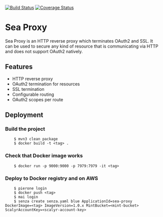 [![Build Status](https://travis-ci.org/zalando-incubator/sea-proxy.svg?branch=master)](https://travis-ci.org/zalando-incubator/sea-proxy?branch=master)
[![Coverage Status](https://codecov.io/github/zalando-incubator/sea-proxy/coverage.svg?branch=master)](https://codecov.io/github/zalando-incubator/sea-proxy?branch=master)

# Sea Proxy

Sea Proxy is an HTTP reverse proxy which terminates OAuth2 and SSL. It can be used to secure any kind of resource that is communicating via HTTP and does not support OAuth2 natively.

## Features
- HTTP reverse proxy
- OAuth2 termination for resources
- SSL termination
- Configurable routing
- OAuth2 scopes per route

## Deployment
### Build the project

        $ mvn3 clean package
        $ docker build -t <tag> .

### Check that Docker image works

        $ docker run -p 9000:9000 -p 7979:7979 -it <tag>

### Deploy to Docker registry and on AWS

        $ pierone login
        $ docker push <tag>
        $ mai login
        $ senza create senza.yaml blue ApplicationId=sea-proxy DockerImage=<tag> ImageVersion=1.0.x MintBucket=<mint-bucket> ScalyrAccountKey=<scalyr-account-key>

